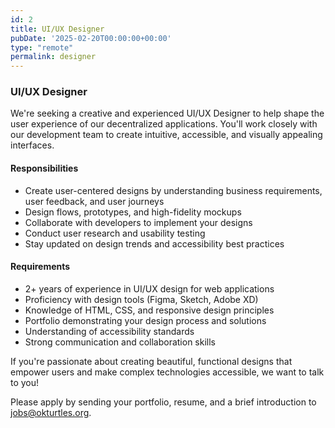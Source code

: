 ```yaml
---
id: 2
title: UI/UX Designer
pubDate: '2025-02-20T00:00:00+00:00'
type: "remote"
permalink: designer
---
```


### UI/UX Designer

We're seeking a creative and experienced UI/UX Designer to help shape the user experience of our decentralized applications. You'll work closely with our development team to create intuitive, accessible, and visually appealing interfaces.

#### Responsibilities

- Create user-centered designs by understanding business requirements, user feedback, and user journeys
- Design flows, prototypes, and high-fidelity mockups
- Collaborate with developers to implement your designs
- Conduct user research and usability testing
- Stay updated on design trends and accessibility best practices

#### Requirements

- 2+ years of experience in UI/UX design for web applications
- Proficiency with design tools (Figma, Sketch, Adobe XD)
- Knowledge of HTML, CSS, and responsive design principles
- Portfolio demonstrating your design process and solutions
- Understanding of accessibility standards
- Strong communication and collaboration skills

If you're passionate about creating beautiful, functional designs that empower users and make complex technologies accessible, we want to talk to you!

Please apply by sending your portfolio, resume, and a brief introduction to [jobs@okturtles.org](mailto:jobs@okturtles.org).
